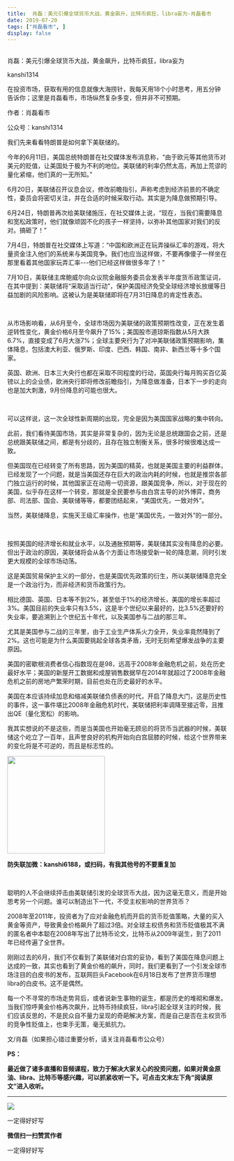 ```yaml
---
title:  肖磊：美元引爆全球货币大战，黄金飙升，比特币疯狂，libra妄为-肖磊看市
date: 2019-07-20
tags: ["肖磊看市", ]
display: false
---
```



## 



肖磊：美元引爆全球货币大战，黄金飙升，比特币疯狂，libra妄为




kanshi1314




在投资市场，获取有用的信息就像大海捞针，我每天用18个小时思考，用五分钟告诉你；这里是肖磊看市，市场纵然复杂多变，但并非不可预期。


作者：肖磊看市

公众号：kanshi1314



我们先来看看特朗普是如何拿下美联储的。



今年的6月11日，美国总统特朗普在社交媒体发布消息称，“由于欧元等其他货币对美元的贬值，让美国处于极为不利的地位。美联储的利率仍然太高，再加上荒谬的量化紧缩，他们真的一无所知。”



6月20日，美联储召开议息会议，修改前瞻指引，声称考虑到经济前景的不确定性，委员会将密切关注，并在合适的时候采取行动。其实是为降息做预期引导。



6月24日，特朗普再次给美联储施压，在社交媒体上说，“现在，当我们需要降息和宽松政策时，他们就像顽固不化的孩子一样坚持，以弥补其他国家对我们的反对。搞砸了！”



7月4日，特朗普在社交媒体上写道：“中国和欧洲正在玩弄操纵汇率的游戏，将大量资金注入他们的系统来与美国竞争。我们也应当这样做，不要再像傻子一样坐在那里看着其他国家玩弄汇率---他们已经这样做很多年了！”



7月10日，美联储主席鲍威尔向众议院金融服务委员会发表半年度货币政策证词，在其中提到：美联储将“采取适当行动”，保护美国经济免受全球经济增长放缓等日益加剧的风险影响。这被认为是美联储即将在7月31日降息的肯定性表态。

&nbsp;

从市场影响看，从6月至今，全球市场因为美联储的政策预期性改变，正在发生着逆转性变化，黄金价格6月至今飙升了15%；美国股市道琼斯指数从5月大跌6.7%，直接变成了6月大涨7%；全球主要央行为了对冲美联储政策预期影响，集体降息，包括澳大利亚、俄罗斯、印度、巴西、韩国、南非、新西兰等十多个国家。



英国、欧洲、日本三大央行也都在采取不同程度的行动，英国央行每月购买百亿英镑以上的企业债，欧洲央行即将修改前瞻指引，为降息做准备，日本下一步的走向也是加大刺激，9月份降息的可能也很大。

&nbsp;

可以这样说，这一次全球性新周期的出现，完全是因为美国国家战略的集中转向。



此前，我们看待美国市场，其实是非常复杂的，因为无论是总统跟国会之前，还是总统跟美联储之间，都是有分歧的，且存在独立制衡关系，很多时候很难达成一致。



但美国现在已经转变了所有思路，因为美国的精英，也就是美国主要的利益群体，已经发现了一个问题，就是当美国还存在巨大的政治内耗的时候，也就是推崇各部门独立运行的时候，其他国家正在动用一切资源，跟美国竞争，所以，对于现在的美国，似乎存在这样一个转变，那就是全民要参与由白宫主导的对外博弈，商务部、司法部、国会、美联储等等，都要团结起来，“美国优先，一致对外”。



当然，美联储降息，实施天王级汇率操作，也是“美国优先，一致对外”的一部分。

&nbsp;

按照美国的经济增长和就业水平，以及通胀预期等，美联储其实没有降息的必要。但出于政治的原因，美联储将会从各个方面让市场接受新一轮的降息潮，同时引发更大规模的全球市场动荡。



这是美国贸易保护主义的一部分，也是美国优先政策的衍生，所以美联储降息完全是一个政治行为，而非经济和货币政策行为。



相比德国、英国、日本等不到2%，甚至低于1%的经济增长，美国的增长率超过3%。美国目前的失业率只有3.5%，这是半个世纪以来最好的，比3.5%还要好的失业率，要追溯到上个世纪五十年代，以及美国参与二战的那三年。



尤其是美国参与二战的三年里，由于工业生产体系火力全开，失业率竟然降到了2%。这也可能是为什么美国要挑起全球各类矛盾，无时无刻希望爆发战争的主要原因。



美国的密歇根消费者信心指数现在是98，远高于2008年金融危机之前，处在历史最好水平；美国的新屋开工数据和成屋销售数据早在2014年就超过了2008年金融危机之前的房地产繁荣时期，目前也处在历史最好的水平。



美国在本应该持续加息和缩减美联储负债表的时代，开启了降息大门，这是历史性的事件，这一事件堪比2008年金融危机时代，美联储把利率调降至接近零，且推出QE（量化宽松）的影响。



我其实想说的不是这些，而是当美国也开始毫无顾忌的将货币当武器的时候，美联储这个屹立了一百年，且声誉良好的机构开始向白宫屈膝的时候，给这个世界带来的变化将是不可逆的，而且是标志性的。



<img class="rich_pages" data-copyright="0" data-ratio="1" data-s="300,640" src="https://mmbiz.qpic.cn/mmbiz_jpg/rIYcHn0KrPQxE6zMiarib0VYKnt94Md6MMtJIw6YEwy8maoZPYfqopnlsqVs55Vz3JiaQIS7PZ1rg8lrYVngiaw9CQ/640?wx_fmt=jpeg" data-type="jpeg" data-w="430" style="height: 224px;width: 224px;"/>

**防失联加微：kanshi6188，或扫码，有我其他号的不要重复加**

&nbsp;

聪明的人不会继续抨击由美联储引发的全球货币大战，因为这毫无意义，而是开始思考另一个问题。谁可以制造出下一代，不受主权影响的世界货币？



2008年至2011年，投资者为了应对金融危机而开启的货币贬值策略，大量的买入黄金等资产，导致黄金价格飙升了超过3倍。对全球主权债务和货币贬值极其不满的匿名者中本聪在2008年写出了比特币论文，比特币从2009年诞生，到了2011年已经传遍了全世界。



刚刚过去的6月，我们不仅看到了美联储对白宫的妥协，看到了美国在降息问题上达成的一致，其实也看到了黄金价格的飙升，同时，我们更看到了一个引发全球市场注目的白皮书的发布，互联网巨头Facebook在6月18日发布了世界货币理想libra的白皮书。这不是偶然。



每一个不寻常的市场走势背后，或者说新生事物的诞生，都是历史的堆砌和爆发。当我们惊呼黄金价格再次飙升，比特币持续疯狂，libra引起全球关注的时候，我们应该反思的，不是民众自不量力呈现的奇葩解决方案，而是自己是否在主权货币的竞争性贬值上，也束手无策，毫无抵抗力。



文/肖磊（如果担心错过重要分析，请关注肖磊看市公众号）



**PS：**

**最近做了诸多直播和音频课程，致力于解决大家关心的投资问题，如果对黄金原油、libra、比特币等感兴趣，可以抓紧收听一下。可点击文末左下角“****阅读原文****”进入收听。**

****

<img class="rich_pages" data-copyright="0" data-ratio="1.7777777777777777" data-s="300,640" src="https://mmbiz.qpic.cn/mmbiz_jpg/rIYcHn0KrPRZ9LpGicbZvBJhoW9Qdicc1a7HgtwthXV0aPjL1yfoZX4du9SrpDQP01AHgWoaRCeAHzW8YojjibkPA/640?wx_fmt=jpeg" data-type="jpeg" data-w="1242" style=""/>



一定得好好写


**微信扫一扫赞赏作者**






一定得好好写